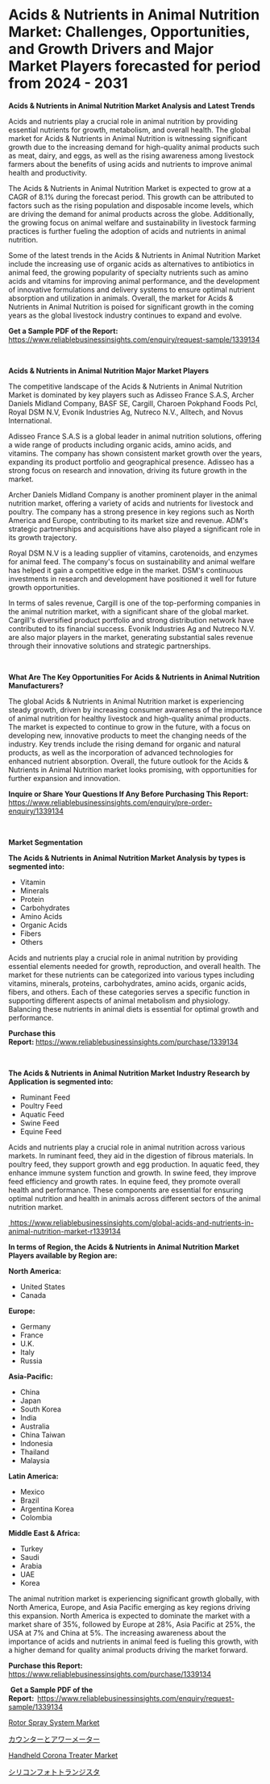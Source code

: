 <p><h1>Acids & Nutrients in Animal Nutrition Market: Challenges, Opportunities, and Growth Drivers and Major Market Players forecasted for period from 2024 - 2031</h1></p><p><strong>Acids & Nutrients in Animal Nutrition Market Analysis and Latest Trends</strong></p>
<p><p>Acids and nutrients play a crucial role in animal nutrition by providing essential nutrients for growth, metabolism, and overall health. The global market for Acids & Nutrients in Animal Nutrition is witnessing significant growth due to the increasing demand for high-quality animal products such as meat, dairy, and eggs, as well as the rising awareness among livestock farmers about the benefits of using acids and nutrients to improve animal health and productivity.</p><p>The Acids & Nutrients in Animal Nutrition Market is expected to grow at a CAGR of 8.1% during the forecast period. This growth can be attributed to factors such as the rising population and disposable income levels, which are driving the demand for animal products across the globe. Additionally, the growing focus on animal welfare and sustainability in livestock farming practices is further fueling the adoption of acids and nutrients in animal nutrition.</p><p>Some of the latest trends in the Acids & Nutrients in Animal Nutrition Market include the increasing use of organic acids as alternatives to antibiotics in animal feed, the growing popularity of specialty nutrients such as amino acids and vitamins for improving animal performance, and the development of innovative formulations and delivery systems to ensure optimal nutrient absorption and utilization in animals. Overall, the market for Acids & Nutrients in Animal Nutrition is poised for significant growth in the coming years as the global livestock industry continues to expand and evolve.</p></p>
<p><strong>Get a Sample PDF of the Report:&nbsp;</strong> <a href="https://www.reliablebusinessinsights.com/enquiry/request-sample/1339134">https://www.reliablebusinessinsights.com/enquiry/request-sample/1339134</a></p>
<p>&nbsp;</p>
<p><strong>Acids & Nutrients in Animal Nutrition Major Market Players</strong></p>
<p><p>The competitive landscape of the Acids & Nutrients in Animal Nutrition Market is dominated by key players such as Adisseo France S.A.S, Archer Daniels Midland Company, BASF SE, Cargill, Charoen Pokphand Foods Pcl, Royal DSM N.V, Evonik Industries Ag, Nutreco N.V., Alltech, and Novus International.</p><p>Adisseo France S.A.S is a global leader in animal nutrition solutions, offering a wide range of products including organic acids, amino acids, and vitamins. The company has shown consistent market growth over the years, expanding its product portfolio and geographical presence. Adisseo has a strong focus on research and innovation, driving its future growth in the market.</p><p>Archer Daniels Midland Company is another prominent player in the animal nutrition market, offering a variety of acids and nutrients for livestock and poultry. The company has a strong presence in key regions such as North America and Europe, contributing to its market size and revenue. ADM's strategic partnerships and acquisitions have also played a significant role in its growth trajectory.</p><p>Royal DSM N.V is a leading supplier of vitamins, carotenoids, and enzymes for animal feed. The company's focus on sustainability and animal welfare has helped it gain a competitive edge in the market. DSM's continuous investments in research and development have positioned it well for future growth opportunities.</p><p>In terms of sales revenue, Cargill is one of the top-performing companies in the animal nutrition market, with a significant share of the global market. Cargill's diversified product portfolio and strong distribution network have contributed to its financial success. Evonik Industries Ag and Nutreco N.V. are also major players in the market, generating substantial sales revenue through their innovative solutions and strategic partnerships.</p></p>
<p>&nbsp;</p>
<p><strong>What Are The Key Opportunities For Acids & Nutrients in Animal Nutrition Manufacturers?</strong></p>
<p><p>The global Acids & Nutrients in Animal Nutrition market is experiencing steady growth, driven by increasing consumer awareness of the importance of animal nutrition for healthy livestock and high-quality animal products. The market is expected to continue to grow in the future, with a focus on developing new, innovative products to meet the changing needs of the industry. Key trends include the rising demand for organic and natural products, as well as the incorporation of advanced technologies for enhanced nutrient absorption. Overall, the future outlook for the Acids & Nutrients in Animal Nutrition market looks promising, with opportunities for further expansion and innovation.</p></p>
<p><strong>Inquire or Share Your Questions If Any Before Purchasing This Report:</strong> <a href="https://www.reliablebusinessinsights.com/enquiry/pre-order-enquiry/1339134">https://www.reliablebusinessinsights.com/enquiry/pre-order-enquiry/1339134</a></p>
<p>&nbsp;</p>
<p><strong>Market Segmentation</strong></p>
<p><strong>The Acids & Nutrients in Animal Nutrition Market Analysis by types is segmented into:</strong></p>
<p><ul><li>Vitamin</li><li>Minerals</li><li>Protein</li><li>Carbohydrates</li><li>Amino Acids</li><li>Organic Acids</li><li>Fibers</li><li>Others</li></ul></p>
<p><p>Acids and nutrients play a crucial role in animal nutrition by providing essential elements needed for growth, reproduction, and overall health. The market for these nutrients can be categorized into various types including vitamins, minerals, proteins, carbohydrates, amino acids, organic acids, fibers, and others. Each of these categories serves a specific function in supporting different aspects of animal metabolism and physiology. Balancing these nutrients in animal diets is essential for optimal growth and performance.</p></p>
<p><strong>Purchase this Report:&nbsp;</strong><a href="https://www.reliablebusinessinsights.com/purchase/1339134">https://www.reliablebusinessinsights.com/purchase/1339134</a></p>
<p>&nbsp;</p>
<p><strong>The Acids & Nutrients in Animal Nutrition Market Industry Research by Application is segmented into:</strong></p>
<p><ul><li>Ruminant Feed</li><li>Poultry Feed</li><li>Aquatic Feed</li><li>Swine Feed</li><li>Equine Feed</li></ul></p>
<p><p>Acids and nutrients play a crucial role in animal nutrition across various markets. In ruminant feed, they aid in the digestion of fibrous materials. In poultry feed, they support growth and egg production. In aquatic feed, they enhance immune system function and growth. In swine feed, they improve feed efficiency and growth rates. In equine feed, they promote overall health and performance. These components are essential for ensuring optimal nutrition and health in animals across different sectors of the animal nutrition market.</p></p>
<p><a href="https://www.reliablebusinessinsights.com/global-acids-and-nutrients-in-animal-nutrition-market-r1339134">&nbsp;https://www.reliablebusinessinsights.com/global-acids-and-nutrients-in-animal-nutrition-market-r1339134</a></p>
<p><strong>In terms of Region, the Acids & Nutrients in Animal Nutrition Market Players available by Region are:</strong></p>
<p>
    <p> <strong> North America: </strong>
        <ul>
            <li>United States</li>
            <li>Canada</li>
        </ul>
        </p> 
    <p> <strong> Europe: </strong>
        <ul>
            <li>Germany</li>
            <li>France</li>
            <li>U.K.</li>
            <li>Italy</li>
            <li>Russia</li>
        </ul>
        </p> 
    <p> <strong> Asia-Pacific: </strong>
        <ul>
            <li>China</li>
            <li>Japan</li>
            <li>South Korea</li>
            <li>India</li>
            <li>Australia</li>
            <li>China Taiwan</li>
            <li>Indonesia</li>
            <li>Thailand</li>
            <li>Malaysia</li>
        </ul>
        </p> 
    <p> <strong> Latin America: </strong>
        <ul>
            <li>Mexico</li>
            <li>Brazil</li>
            <li>Argentina Korea</li>
            <li>Colombia</li>
        </ul>
        </p> 
    <p> <strong> Middle East & Africa: </strong>
        <ul>
            <li>Turkey</li>
            <li>Saudi</li>
            <li>Arabia</li>
            <li>UAE</li>
            <li>Korea</li>
        </ul>
    </p>
    </p>
<p><p>The animal nutrition market is experiencing significant growth globally, with North America, Europe, and Asia Pacific emerging as key regions driving this expansion. North America is expected to dominate the market with a market share of 35%, followed by Europe at 28%, Asia Pacific at 25%, the USA at 7% and China at 5%. The increasing awareness about the importance of acids and nutrients in animal feed is fueling this growth, with a higher demand for quality animal products driving the market forward.</p></p>
<p><strong>Purchase this Report: </strong><a href="https://www.reliablebusinessinsights.com/purchase/1339134">https://www.reliablebusinessinsights.com/purchase/1339134</a></p>
<p>&nbsp;<strong>Get a Sample PDF of the Report:&nbsp;&nbsp;</strong><a href="https://www.reliablebusinessinsights.com/enquiry/request-sample/1339134">https://www.reliablebusinessinsights.com/enquiry/request-sample/1339134</a></p>
<p><strong></strong></p>
<p><p><a href="https://github.com/AdrianaPaucek2023/Market-Research-Report-List-1/blob/main/rotor-spray-system-market.md">Rotor Spray System Market</a></p><p><a href="https://github.com/deonnorth8/Market-Research-Report-List-1/blob/main/6444235124255.md">カウンターとアワーメーター</a></p><p><a href="https://github.com/FassouRP/Market-Research-Report-List-4/blob/main/handheld-corona-treater-market.md">Handheld Corona Treater Market</a></p><p><a href="https://github.com/Sophiaard2003/Market-Research-Report-List-2/blob/main/9932856124254.md">シリコンフォトトランジスタ</a></p></p>